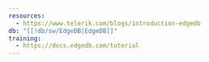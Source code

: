 ```yaml
---
resources:
  - https://www.telerik.com/blogs/introduction-edgedb
db: "[[!db/sw/EdgeDB|EdgeDB]]"
training:
  - https://docs.edgedb.com/tutorial
---
```


